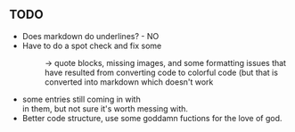 ## TODO ##
 - Does markdown do underlines? - NO
 - Have to do a spot check and fix some <dl><dd> -> quote blocks, missing images, and some formatting issues
 	that have resulted from converting code to colorful code (but that is converted into markdown which doesn't 
	work
 - some entries still coming in with <br> in them, but not sure it's worth messing with.
 - Better code structure, use some goddamn fuctions for the love of god.
